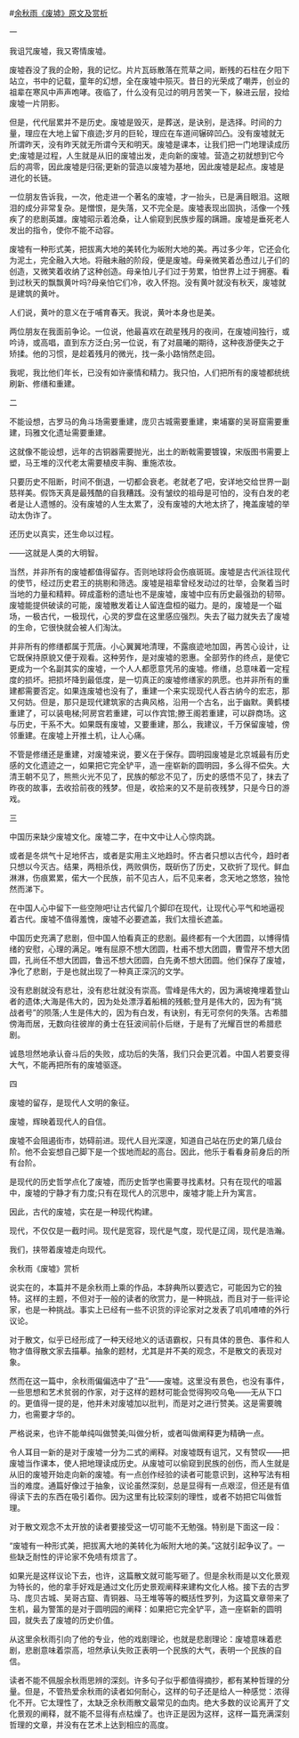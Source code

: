 #[余秋雨《废墟》原文及赏析](https://www.vrrw.net/wx/8672.html)

一

我诅咒废墟，我又寄情废墟。

废墟吞没了我的企盼，我的记忆。片片瓦砾散落在荒草之间，断残的石柱在夕阳下站立，书中的记载，童年的幻想，全在废墟中殒灭。昔日的光荣成了嘲弄，创业的祖辈在寒风中声声咆哮。夜临了，什么没有见过的明月苦笑一下，躲进云层，投给废墟一片阴影。

但是，代代层累并不是历史。废墟是毁灭，是葬送，是诀别，是选择。时间的力量，理应在大地上留下痕迹;岁月的巨轮，理应在车道间辗碎凹凸。没有废墟就无所谓昨天，没有昨天就无所谓今天和明天。废墟是课本，让我们把一门地理读成历史;废墟是过程，人生就是从旧的废墟出发，走向新的废墟。营造之初就想到它今后的凋零，因此废墟是归宿;更新的营造以废墟为基地，因此废墟是起点。废墟是进化的长链。



一位朋友告诉我，一次，他走进一个著名的废墟，才一抬头，已是满目眼泪。这眼泪的成分非常复杂。是憎恨，是失落，又不完全是。废墟表现出固执，活像一个残疾了的悲剧英雄。废墟昭示着沧桑，让人偷窥到民族步履的蹒跚。废墟是垂死老人发出的指令，使你不能不动容。

废墟有一种形式美，把拔离大地的美转化为皈附大地的美。再过多少年，它还会化为泥土，完全融入大地。将融未融的阶段，便是废墟。母亲微笑着怂恿过儿子们的创造，又微笑着收纳了这种创造。母亲怕儿子们过于劳累，怕世界上过于拥塞。看到过秋天的飘飘黄叶吗?母亲怕它们冷，收入怀抱。没有黄叶就没有秋天，废墟就是建筑的黄叶。

人们说，黄叶的意义在于哺育春天。我说，黄叶本身也是美。

两位朋友在我面前争论。一位说，他最喜欢在疏星残月的夜间，在废墟间独行，或吟诗，或高唱，直到东方泛白;另一位说，有了对晨曦的期待，这种夜游便失之于矫揉。他的习惯，是趁着残月的微光，找一条小路悄然走回。

我呢，我比他们年长，已没有如许豪情和精力。我只怕，人们把所有的废墟都统统刷新、修缮和重建。

二

不能设想，古罗马的角斗场需要重建，庞贝古城需要重建，柬埔寨的吴哥窟需要重建，玛雅文化遗址需要重建。

这就像不能设想，远年的古铜器需要抛光，出土的断戟需要镀镍，宋版图书需要上塑，马王堆的汉代老太需要植皮丰胸、重施浓妆。

只要历史不阻断，时间不倒退，一切都会衰老。老就老了吧，安详地交给世界一副慈祥美。假饰天真是最残酷的自我糟践。没有皱纹的祖母是可怕的，没有白发的老者是让人遗憾的。没有废墟的人生太累了，没有废墟的大地太挤了，掩盖废墟的举动太伪诈了。

还历史以真实，还生命以过程。

——这就是人类的大明智。

当然，并非所有的废墟都值得留存。否则地球将会伤痕斑斑。废墟是古代派往现代的使节，经过历史君王的挑剔和筛选。废墟是祖辈曾经发动过的壮举，会聚着当时当地的力量和精粹。碎成齑粉的遗址也不是废墟，废墟中应有历史最强劲的韧带。废墟能提供破读的可能，废墟散发着让人留连盘桓的磁力。是的，废墟是一个磁场，一极古代，一极现代，心灵的罗盘在这里感应强烈。失去了磁力就失去了废墟的生命，它很快就会被人们淘汰。

并非所有的修缮都属于荒唐。小心翼翼地清理，不露痕迹地加固，再苦心设计，让它既保持原貌又便于观看。这种劳作，是对废墟的恩惠。全部劳作的终点，是使它更成为一个名副其实的废墟，一个人人都愿意凭吊的废墟。修缮，总意味着一定程度的损坏。把损坏降到最低度，是一切真正的废墟修缮家的夙愿。也并非所有的重建都需要否定。如果连废墟也没有了，重建一个来实现现代人吞古纳今的宏志，那又何妨。但是，那只是现代建筑家的古典风格，沿用一个古名，出于幽默。黄鹤楼重建了，可以装电梯;阿房宫若重建，可以作宾馆;滕王阁若重建，可以辟商场。这与历史，干系不大。如果既有废墟，又要重建，那么，我建议，千万保留废墟，傍邻重建。在废墟上开推土机，让人心痛。

不管是修缮还是重建，对废墟来说，要义在于保存。圆明园废墟是北京城最有历史感的文化遗迹之一，如果把它完全铲平，造一座崭新的圆明园，多么得不偿失。大清王朝不见了，熊熊火光不见了，民族的郁忿不见了，历史的感悟不见了，抹去了昨夜的故事，去收拾前夜的残梦。但是，收拾来的又不是前夜残梦，只是今日的游戏。

三

中国历来缺少废墟文化。废墟二字，在中文中让人心惊肉跳。

或者是冬烘气十足地怀古，或者是实用主义地趋时。怀古者只想以古代今，趋时者只想以今灭古。结果，两相杀伐，两败俱伤，既斫伤了历史，又砍折了现代。鲜血淋淋，伤痕累累，偌大一个民族，前不见古人，后不见来者，念天地之悠悠，独怆然而涕下。

在中国人心中留下一些空隙吧!让古代留几个脚印在现代，让现代心平气和地逼视着古代。废墟不值得羞愧，废墟不必要遮盖，我们太擅长遮盖。

中国历史充满了悲剧，但中国人怕看真正的悲剧。最终都有一个大团圆，以博得情绪的安慰，心理的满足。唯有屈原不想大团圆，杜甫不想大团圆，曹雪芹不想大团圆，孔尚任不想大团圆，鲁迅不想大团圆，白先勇不想大团圆。他们保存了废墟，净化了悲剧，于是也就出现了一种真正深沉的文学。

没有悲剧就没有悲壮，没有悲壮就没有崇高。雪峰是伟大的，因为满坡掩埋着登山者的遗体;大海是伟大的，因为处处漂浮着船楫的残骸;登月是伟大的，因为有“挑战者号”的陨落;人生是伟大的，因为有白发，有诀别，有无可奈何的失落。古希腊傍海而居，无数向往彼岸的勇士在狂波间前仆后继，于是有了光耀百世的希腊悲剧。

诚恳坦然地承认奋斗后的失败，成功后的失落，我们只会更沉着。中国人若要变得大气，不能再把所有的废墟驱逐。

四

废墟的留存，是现代人文明的象征。

废墟，辉映着现代人的自信。

废墟不会阻遏街市，妨碍前进。现代人目光深邃，知道自己站在历史的第几级台阶。他不会妄想自己脚下是一个拔地而起的高台。因此，他乐于看看身前身后的所有台阶。

是现代的历史哲学点化了废墟，而历史哲学也需要寻找素材。只有在现代的喧嚣中，废墟的宁静才有力度;只有在现代人的沉思中，废墟才能上升为寓言。

因此，古代的废墟，实在是一种现代构建。

现代，不仅仅是一截时间。现代是宽容，现代是气度，现代是辽阔，现代是浩瀚。

我们，挟带着废墟走向现代。

余秋雨《废墟》赏析

说实在的，本篇并不是余秋雨上乘的作品，本辞典所以要选它，可能因为它的独特。这样的主题，不但对于一般的读者的欣赏力，是一种挑战，而且对于一些评论家，也是一种挑战。事实上已经有一些不识货的评论家对之发表了叽叽喳喳的外行议论。

对于散文，似乎已经形成了一种天经地义的话语霸权，只有具体的景色、事件和人物才值得散文家去描摹。抽象的题材，尤其是并不美的观念，不是散文的表现对象。

然而在这一篇中，余秋雨偏偏选中了“丑”——废墟。这里没有景色，也没有事件，一些思想和艺术贫弱的作家，对于这样的题材可能会觉得狗咬乌龟——无从下口的。更值得一提的是，他并未对废墟加以批判，而是对之进行赞美。这是需要魄力，也需要才华的。

严格说来，也许不能单纯叫做赞美;叫做分析，或者叫做阐释更为精确一点。

令人耳目一新的是对于废墟一分为二式的阐释。对废墟既有诅咒，又有赞叹——把废墟当作课本，使人把地理读成历史。从废墟可以偷窥到民族的创伤，而人生就是从旧的废墟开始走向新的废墟。有一点创作经验的读者可能意识到，这种写法有相当的难度。通篇好像过于抽象，议论虽然深刻，总是显得有一点艰涩，但还是有值得读下去的东西在吸引着你。因为这里有比较深刻的理性，或者不妨把它叫做哲理。

对于散文观念不太开放的读者要接受这一切可能不无勉强。特别是下面这一段：

“废墟有一种形式美，把拔离大地的美转化为皈附大地的美。”这就引起争议了。一些缺乏耐性的评论家不免啧有烦言了。

如果光是这样议论下去，也许，这篇散文就可能写砸了。但是余秋雨是以文化景观为特长的，他的拿手好戏是通过文化历史景观阐释来建构文化人格。接下去的古罗马、庞贝古城、吴哥古窟、青铜器、马王堆等等的概括性罗列，为这篇文章带来了生机，最为警策的是对于圆明园的阐释：如果把它完全铲平，造一座崭新的圆明园，就失去了废墟的历史价值。

从这里余秋雨引向了他的专业，他的戏剧理论，也就是悲剧理论：废墟意味着悲剧，悲剧意味着崇高，坦然承认失败正表明一个民族的大气，表明一个民族的自信。

读者不能不佩服余秋雨思辨的深刻。许多句子似乎都值得摘抄，都有某种哲理的分量。但是，不管热爱余秋雨的读者如何耐心，这样的句子还是给人一种感觉：浓得化不开。它太理性了，太缺乏余秋雨散文最常见的血肉。绝大多数的议论离开了文化景观的阐释，就不能不显得有点枯燥了。也许正是因为这样，这样一篇充满深刻哲理的文章，并没有在艺术上达到相应的高度。

